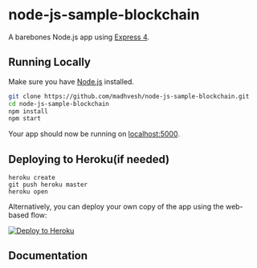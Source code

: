 # node-js-sample-blockchain

A barebones Node.js app using [Express 4](http://expressjs.com/).

## Running Locally

Make sure you have [Node.js](http://nodejs.org/) installed.

```sh
git clone https://github.com/madhvesh/node-js-sample-blockchain.git
cd node-js-sample-blockchain
npm install
npm start
```

Your app should now be running on [localhost:5000](http://localhost:5000/).

## Deploying to Heroku(if needed)

```
heroku create
git push heroku master
heroku open
```

Alternatively, you can deploy your own copy of the app using the web-based flow:

[![Deploy to Heroku](https://www.herokucdn.com/deploy/button.png)](https://heroku.com/deploy)

## Documentation
